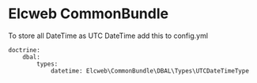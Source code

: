 Elcweb CommonBundle
======================

To store all DateTime as UTC DateTime add this to config.yml

```
doctrine:
    dbal:
        types:
            datetime: Elcweb\CommonBundle\DBAL\Types\UTCDateTimeType
```

